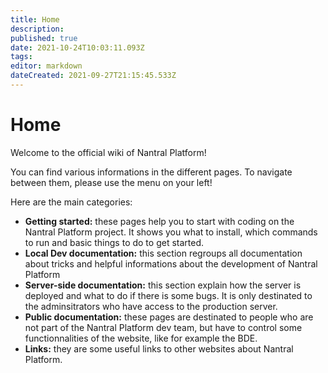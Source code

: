 ```yaml
---
title: Home
description: 
published: true
date: 2021-10-24T10:03:11.093Z
tags: 
editor: markdown
dateCreated: 2021-09-27T21:15:45.533Z
---
```


# Home
Welcome to the official wiki of Nantral Platform! 

You can find various informations in the different pages. To navigate between them, please use the menu on your left!

Here are the main categories:
* **Getting started:** these pages help you to start with coding on the Nantral Platform project. It shows you what to install, which commands to run and basic things to do to get started.
* **Local Dev documentation:** this section regroups all documentation about tricks and helpful informations about the development of Nantral Platform
* **Server-side documentation:** this section explain how the server is deployed and what to do if there is some bugs. It is only destinated to the adminsitrators who have access to the production server.
* **Public documentation:** these pages are destinated to people who are not part of the Nantral Platform dev team, but have to control some functionnalities of the website, like for example the BDE.
* **Links:** they are some useful links to other websites about Nantral Platform.